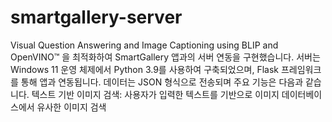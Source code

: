 # smartgallery-server
Visual Question Answering and Image Captioning using BLIP and OpenVINO™ 을 최적화하여 SmartGallery 앱과의 서버 연동을 구현했습니다. 서버는 Windows 11 운영 체제에서 Python 3.9를 사용하여 구축되었으며, Flask 프레임워크를 통해 앱과 연동됩니다. 데이터는 JSON 형식으로 전송되며 주요 기능은 다음과 같습니다.  텍스트 기반 이미지 검색: 사용자가 입력한 텍스트를 기반으로 이미지 데이터베이스에서 유사한 이미지 검색
